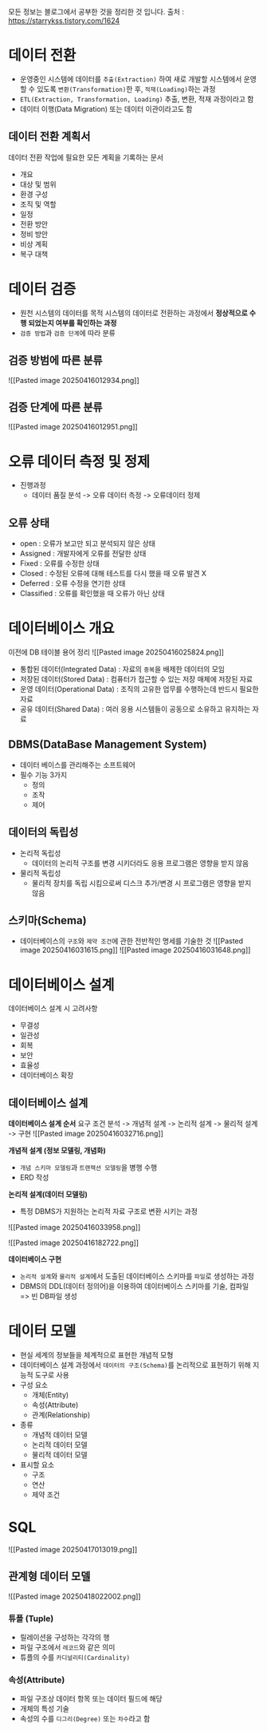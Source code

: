 모든 정보는 블로그에서 공부한 것을 정리한 것 입니다.
출처 : https://starrykss.tistory.com/1624

# 데이터 전환
- 운영중인 시스템에 데이터를 `추출(Extraction)` 하여 새로 개발할 시스템에서 운영할 수 있도록 `변환(Transformation)`한 후, `적재(Loading)`하는 과정
- `ETL(Extraction, Transformation, Loading)` 추출, 변환, 적재 과정이라고 함
- 데이터 이행(Data Migration) 또는 데이터 이관이라고도 함

## 데이터 전환 계획서
데이터 전환 작업에 필요한 모든 계획을 기록하는 문서
- 개요
- 대상 및 범위
- 환경 구성
- 조직 및 역할
- 일정
- 전환 방안
- 정비 방안
- 비상 계획
- 복구 대책

# 데이터 검증
- 원천 시스템의 데이터를 목적 시스템의 데이터로 전환하는 과정에서 **정상적으로 수행 되었는지 여부를 확인하는 과정**
- `검증 방법`과 `검증 단계`에 따라 분류
## 검증 방범에 따른 분류
![[Pasted image 20250416012934.png]]

## 검증 단계에 따른 분류
![[Pasted image 20250416012951.png]]

# 오류 데이터 측정 및 정제
- 진행과정 
	- 데이터 품질 분석 -> 오류 데이터 측정 -> 오류데이터 정제

## 오류 상태
- open : 오류가 보고만 되고 분석되지 않은 상태
- Assigned : 개발자에게 오류를 전달한 상태
- Fixed : 오류를 수정한 상태
- Closed : 수정된 오류에 대해 테스트를 다시 했을 때 오류 발견 X
- Deferred : 오류 수정을 연기한 상태
- Classified : 오류를 확인했을 때 오류가 아닌 상태

# 데이터베이스 개요
이전에 DB 테이블 용어 정리 
![[Pasted image 20250416025824.png]]

- 통합된 데이터(Integrated Data) : 자료의 `중복`을 배제한 데이터의 모임
- 저장된 데이터(Stored Data) : 컴퓨터가 접근할 수 있는 저장 매체에 저장된 자료
- 운영 데이터(Operational Data) : 조직의 고유한 업무를 수행하는데 반드시 필요한 자료
- 공유 데이터(Shared Data) : 여러 응용 시스템들이 공동으로 소유하고 유지하는 자료

## DBMS(DataBase Management System)
- 데이터 베이스를 관리해주는 소프트웨어
- 필수 기능 3가지
	- 정의 
	- 조작
	- 제어

## 데이터의 독립성 
- 논리적 독립성
	- 데이터의 논리적 구조를 변경 시키더라도 응용 프로그램은 영향을 받지 않음
- 물리적 독립성
	- 물리적 장치를 독립 시킴으로써 디스크 추가/변경 시 프로그램은 영향을 받지 않음

## 스키마(Schema)
- 데이터베이스의 `구조`와 `제약 조건`에 관한 전반적인 명세를 기술한 것
![[Pasted image 20250416031615.png]]
![[Pasted image 20250416031648.png]]

# 데이터베이스 설계
데이터베이스 설계 시 고려사항
- 무결성
- 일관성
- 회복
- 보안
- 효율성
- 데이터베이스 확장

## 데이터베이스 설계

**데이터베이스 설계 순서**
요구 조건 분석 -> 개념적 설계 -> 논리적 설계 -> 물리적 설계 -> 구현
![[Pasted image 20250416032716.png]]

**개념적 설계 (정보 모델링, 개념화)**
- `개념 스키마 모델링`과 `트랜잭션 모델링`을 병행 수행
- ERD 작성

**논리적 설계(데이터 모델링)** 
- 특정 DBMS가 지원하는 논리적 자료 구조로 변환 시키는 과정

![[Pasted image 20250416033958.png]]

![[Pasted image 20250416182722.png]]

**데이터베이스 구현**
- `논리적 설계`와 `물리적 설계`에서 도출된 데이터베이스 스키마를 `파일`로 생성하는 과정
- DBMS의 DDL(데이터 정의어)을 이용하여 데이터베이스 스키마를 기술, 컴파일 => 빈 DB파일 생성

# 데이터 모델
- 현실 세계의 정보들을 체계적으로 표현한 개념적 모형
- 데이터베이스 설계 과정에서 `데이터의 구조(Schema)`를 논리적으로 표현하기 위해 지능적 도구로 사용
- 구성 요소
	- 개체(Entity)
	- 속성(Attribute)
	- 관계(Relationship)
- 종류
	- 개념적 데이터 모델
	- 논리적 데이터 모델
	- 물리적 데이터 모델
- 표시할 요소
	- 구조
	- 연산
	- 제약 조건

# SQL
![[Pasted image 20250417013019.png]]

## 관계형 데이터 모델

![[Pasted image 20250418022002.png]]
### 튜플 (Tuple)
- 릴레이션을 구성하는 각각의 행
- 파일 구조에서 `레코드`와 같은 의미
- 튜플의 수를 `카디널리티(Cardinality)` 

### 속성(Attribute)
- 파일 구조상 데이터 항목 또는 데이터 필드에 해당
- 개체의 특성 기술
- 속성의 수를 `디그리(Degree)` 또는 `차수`라고 함


